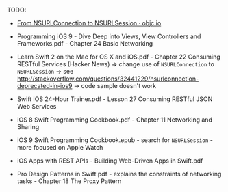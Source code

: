 TODO:

- [From NSURLConnection to NSURLSession · objc.io](https://www.objc.io/issues/5-ios7/from-nsurlconnection-to-nsurlsession/)
- Programming iOS 9 - Dive Deep into Views, View Controllers and Frameworks.pdf - Chapter 24 Basic Networking

- Learn Swift 2 on the Mac for OS X and iOS.pdf - Chapter 22 Consuming RESTful Services (Hacker News) => change use of `NSURLConnection` to `NSURLSession` -> see http://stackoverflow.com/questions/32441229/nsurlconnection-deprecated-in-ios9 -> code sample doesn't work

- Swift iOS 24-Hour Trainer.pdf - Lesson 27 Consuming RESTful JSON Web Services
- iOS 8 Swift Programming Cookbook.pdf - Chapter 11 Networking and Sharing
- iOS 9 Swift Programming Cookbook.epub - search for `NSURLSession` - more focused on Apple Watch
- iOS Apps with REST APIs - Building Web-Driven Apps in Swift.pdf
- Pro Design Patterns in Swift.pdf - explains the constraints of networking tasks - Chapter 18 The Proxy Pattern
